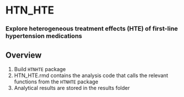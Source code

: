 # HTN_HTE
### Explore heterogeneous treatment effects (HTE) of first-line hypertension medications

## Overview
1. Build `HTNHTE` package
2. HTN_HTE.rmd contains the analysis code that calls the relevant functions from the `HTNHTE` package
3. Analytical results are stored in the results folder



